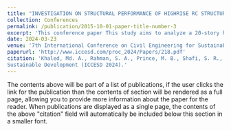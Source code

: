 ```yaml
---
title: "INVESTIGATION ON STRUCTURAL PERFORMANCE OF HIGHRISE RC STRUCTURE IN DIFFERENT REGION OF BANGLADESH"
collection: Conferences
permalink: /publication/2015-10-01-paper-title-number-3
excerpt: 'This conference paper This study aims to analyze a 20-story high-rise reinforced concrete framed building with the ETABS software program using the response spectrum method in four different seismic zones as per BNBC (2020).'
date: 2024-03-23
venue: '7th International Conference on Civil Engineering for Sustainable Development (ICCESD 2024), Bangladesh'
paperurl: 'http://www.iccesd.com/proc_2024/Papers/218.pdf'
citation: 'Khaled, Md. A., Rahman, S. A., Prince, M. B., Shafi, S. R., & Faruk, F. (2024). INVESTIGATION ON STRUCTURAL PERFORMANCE OF HIGHRISE RC STRUCTURE IN DIFFERENT REGION OF BANGLADESH. In Proceedings of the 7th International Conference on Civil Engineering for
Sustainable Development (ICCESD 2024).'
---
```


The contents above will be part of a list of publications, if the user clicks the link for the publication than the contents of section will be rendered as a full page, allowing you to provide more information about the paper for the reader. When publications are displayed as a single page, the contents of the above "citation" field will automatically be included below this section in a smaller font.
